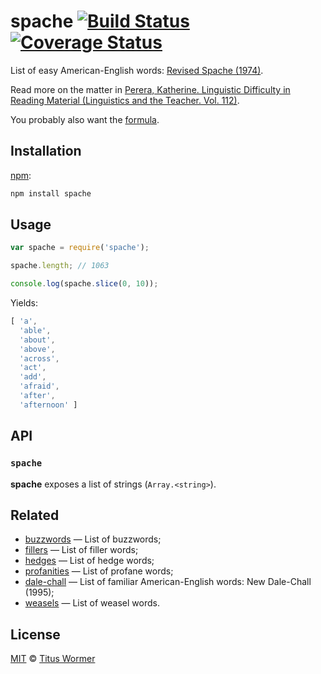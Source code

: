 # spache [![Build Status][travis-badge]][travis] [![Coverage Status][codecov-badge]][codecov]

List of easy American-English words: [Revised Spache (1974)][wiki].

Read more on the matter in [Perera, Katherine. Linguistic Difficulty
in Reading Material (Linguistics and the Teacher. Vol. 112)][book].

You probably also want the [formula][].

## Installation

[npm][npm-install]:

```bash
npm install spache
```

## Usage

```js
var spache = require('spache');

spache.length; // 1063

console.log(spache.slice(0, 10));
```

Yields:

```js
[ 'a',
  'able',
  'about',
  'above',
  'across',
  'act',
  'add',
  'afraid',
  'after',
  'afternoon' ]
```

## API

### `spache`

**spache** exposes a list of strings (`Array.<string>`).

## Related

*   [buzzwords](https://github.com/wooorm/buzzwords)
    — List of buzzwords;
*   [fillers](https://github.com/wooorm/fillers)
    — List of filler words;
*   [hedges](https://github.com/wooorm/hedges)
    — List of hedge words;
*   [profanities](https://github.com/wooorm/profanities)
    — List of profane words;
*   [dale-chall](https://github.com/wooorm/dale-chall)
    — List of familiar American-English words: New Dale-Chall (1995);
*   [weasels](https://github.com/wooorm/weasels)
    — List of weasel words.

## License

[MIT][license] © [Titus Wormer][author]

<!-- Definitions -->

[travis-badge]: https://img.shields.io/travis/wooorm/spache.svg

[travis]: https://travis-ci.org/wooorm/spache

[codecov-badge]: https://img.shields.io/codecov/c/github/wooorm/spache.svg

[codecov]: https://codecov.io/github/wooorm/spache

[npm-install]: https://docs.npmjs.com/cli/install

[license]: LICENSE

[author]: http://wooorm.com

[wiki]: https://en.wikipedia.org/wiki/Spache_readability_formula

[book]: http://books.google.com/books?id=oNXFQ9Gn6XIC&pg=PA106&lpg=PA106

[formula]: https://github.com/wooorm/spache-formula

